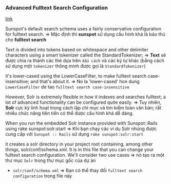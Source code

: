 ### Advanced Fulltext Search Configuration
[link](https://github.com/sunspot/sunspot/wiki/Advanced-Fulltext-Search-Configuration)

Sunspot's default search schema uses a fairly conservative configuration for fulltext search.
=> Mặc định thì **sunspot** sử dụng cấu hình khá là bảo thủ cho **fulltext search**

Text is divided into tokens based on whitespace and other delimiter characters using a smart tokenizer called the StandardTokenizer;
=> **Text** sẽ được chia ra thành các thẻ dựa trên `dấu cách` và các ký tự khác (bằng cách sử dụng một `tokenizer` thông minh được gọi là `StandardTokenizer`)

it's lower-cased using the LowerCaseFilter, to make fulltext search case-insensitive; and that's about it.
=> No la 'lower-cased' hon dung `LowerCaseFilter` de tao `fulltext search case-insensitive`

However, Solr is extremely flexible in how it indexes and searches fulltext; a lot of advanced functionality can be configured quite easily.
=> Tuy nhiên, **Solr** cực kỳ linh hoạt trong cách lập chỉ mục và tìm kiếm toàn văn bản; rất nhiều chức năng tiên tiến có thể được cấu hình khá dễ dàng.

When you run the embedded Solr instance provided with Sunspot::Rails using rake sunspot:solr:start
=> Khi bạn chạy các ví dụ Solr nhúng được cung cấp với `Sunspot :: Rails` sử dụng `rake sunspot:solr:start`


it creates a solr directory in your project root containing, among other things, solr/conf/schema.xml. It is in this file that you can change your fulltext search configuration. We'll consider two use cases
=> nó tạo ra một thư mục `Solr` trong thư mục gốc của dự án
- `solr/conf/schema.xml` => Bạn có thể thay đổi `fulltext search configuration` trong file này
